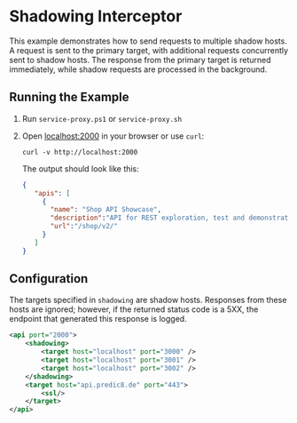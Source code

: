 # Shadowing Interceptor

This example demonstrates how to send requests to multiple shadow hosts. A request is sent to the primary target, with additional requests concurrently sent to shadow hosts. The response from the primary target is returned immediately, while shadow requests are processed in the background.

## Running the Example

1. Run `service-proxy.ps1` or `service-proxy.sh`
2. Open [localhost:2000](http://localhost:2000) in your browser or use `curl`:

      ```                                                                                                    
      curl -v http://localhost:2000
      ```

   The output should look like this:

   ```json
   {
      "apis": [
        {
          "name": "Shop API Showcase",
          "description":"API for REST exploration, test and demonstration. Feel free to manipulate the resources using the POST, PUT and DELETE methods. This API acts as a showcase for REST API design.",
          "url":"/shop/v2/"
        }
      ]
   }
   ```

## Configuration
The targets specified in `shadowing` are shadow hosts. Responses from these hosts are ignored; however, if the returned status code is a 5XX, the endpoint that generated this response is logged.
```xml
<api port="2000">
    <shadowing>
        <target host="localhost" port="3000" />
        <target host="localhost" port="3001" />
        <target host="localhost" port="3002" />
    </shadowing>
    <target host="api.predic8.de" port="443">
        <ssl/>
    </target>
</api>
```